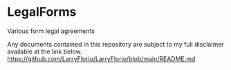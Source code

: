 # LegalForms
Various form legal agreements

Any documents contained in this repository are subject to my full disclaimer available at the link below.
https://github.com/LarryFlorio/LarryFlorio/blob/main/README.md
